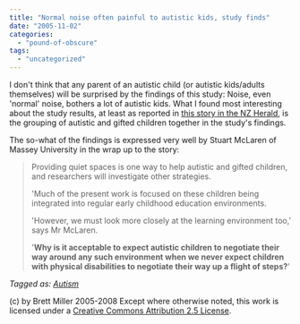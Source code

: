 ```yaml
---
title: "Normal noise often painful to autistic kids, study finds"
date: "2005-11-02"
categories: 
  - "pound-of-obscure"
tags: 
  - "uncategorized"
---
```


I don't think that any parent of an autistic child (or autistic kids/adults themselves) will be surprised by the findings of this study: Noise, even 'normal' noise, bothers a lot of autistic kids. What I found most interesting about the study results, at least as reported in [this story in the NZ Herald](http://www.nzherald.co.nz/section/story.cfm?c_id=1&ObjectID=10353070), is the grouping of autistic and gifted children together in the study's findings.  
  
The so-what of the findings is expressed very well by Stuart McLaren of Massey University in the wrap up to the story:

> Providing quiet spaces is one way to help autistic and gifted children, and researchers will investigate other strategies.  
>   
> 'Much of the present work is focused on these children being integrated into regular early childhood education environments.  
>   
> 'However, we must look more closely at the learning environment too,' says Mr McLaren.  
>   
> '**Why is it acceptable to expect autistic children to negotiate their way around any such environment when we never expect children with physical disabilities to negotiate their way up a flight of steps?**'

  
  
_Tagged as: [Autism](http://technorati.com/tag/autism)_

(c) by Brett Miller 2005-2008 Except where otherwise noted, this work is licensed under a [Creative Commons Attribution 2.5 License](http://creativecommons.org/licenses/by/2.5/).
